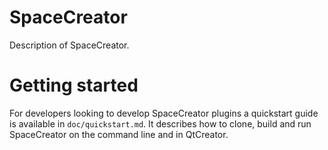 # SpaceCreator
Description of SpaceCreator.

# Getting started
For developers looking to develop SpaceCreator plugins a quickstart guide is available in `doc/quickstart.md`. 
It describes how to clone, build and run SpaceCreator on the command line and in QtCreator.






